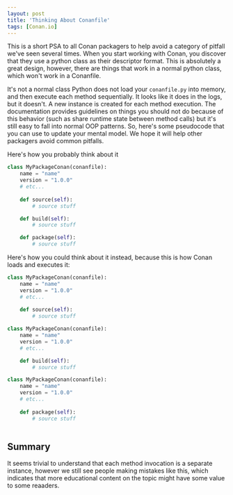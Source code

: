 ```yaml
---
layout: post
title: 'Thinking About Conanfile'
tags: [Conan.io]
---
```


This is a short PSA to all Conan packagers to help avoid a category of pitfall we've seen several times.  When you start working with Conan, you discover that they use a python class as their descriptor format.  This is absolutely a great design, however, there are things that work in a normal python class, which won't work in a Conanfile. 

It's not a normal class
Python does not load your `conanfile.py` into memory, and then execute each method sequentially.  It looks like it does in the logs, but it doesn't.  A new instance is created for each method execution.  The documentation provides guidelines on things you should not do because of this behavior (such as share runtime state between method calls) but it's still easy to fall into normal OOP patterns.  So, here's some pseudocode that you can use to update your mental model.  We hope it will help other packagers avoid common pitfalls. 

Here's how you probably think about it

```python
class MyPackageConan(conanfile):
	name = "name"
	version = "1.0.0"
	# etc...
	
	def source(self):
		# source stuff

	def build(self):
		# source stuff

	def package(self):
		# source stuff
```	
		
Here's how you could think about it instead, because this is how Conan loads and executes it: 

```python
class MyPackageConan(conanfile):
	name = "name"
	version = "1.0.0"
	# etc...
	
	def source(self):
		# source stuff
```	


```python
class MyPackageConan(conanfile):
	name = "name"
	version = "1.0.0"
	# etc...

	def build(self):
		# source stuff
```	

```python
class MyPackageConan(conanfile):
	name = "name"
	version = "1.0.0"
	# etc...
	
	def package(self):
		# source stuff
		
```	

## Summary
It seems trivial to understand that each method invocation is a separate instance, however we still see people making mistakes like this, which indicates that more educational content on the topic might have some value to some reaaders. 